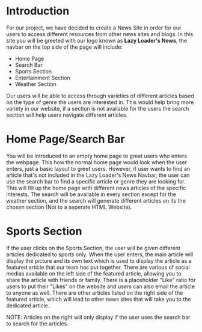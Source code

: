 # Introduction

For our project, we have decided to create a News Site in order for our users to access different resources from other news sites and blogs. In this site you will be greeted
with our logo known as **Lazy Loader's News**, the navbar on the top side of the page will include:

* Home Page
* Search Bar
* Sports Section
* Entertainment Section
* Weather Section

Our users will be able to access through varieties of different articles based on the type of genre the users are interested in. This would help bring more variety in our website, if a section is not available for the users the search section will help users navigate different articles.


# Home Page/Search Bar

You will be introduced to an empty home page to greet users who enters the webpage. This how the normal home page would look when the user enters, just a basic layout to greet
users. However, if user wants to find an article that's not included in the Lazy Loader's News Navbar, the user can use the search bar to find a specific article or genre they 
are looking for. This will fill up the home page with different news articles of the specific interests. The search will be available in every section except for the weather section, and the search will generate different articles on its the chosen section (Not to a seperate HTML Website). 


# Sports Section

If the user clicks on the Sports Section, the user will be given different articles dedicated to sports only. When the user enters, the main article will display the picture and its own text which is used to display the article as a featured article that our team has put together. There are various of social medias available on the left side of the featured article, allowing you to share the article with friends or family. There is a placeholder "Like" ratio for users to put their "Likes" on the website and users can also email the article to anyone as well. There are other articles listed on the right side of the featured article, which will lead to other news sites that will take you to the dedicated article. 

NOTE: Articles on the right will only display if the user uses the search bar to search for the articles.


